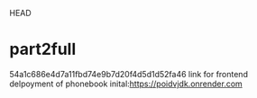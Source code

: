  HEAD


# part2full
 54a1c686e4d7a11fbd74e9b7d20f4d5d1d52fa46
link for frontend delpoyment of phonebook inital:https://poidvjdk.onrender.com
